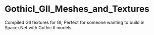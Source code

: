 # GothicI_GII_Meshes_and_Textures
 Compiled GII textures for GI, Perfect for someone wanting to build in Spacer.Net with Gothic II models.
